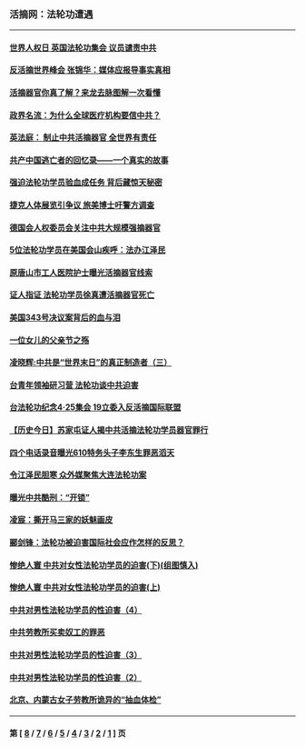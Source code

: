### 活摘网：法轮功遭遇
---
#### [世界人权日 英国法轮功集会 议员谴责中共](../../pages/nf5881/n13431763.md?06080430) 
#### [反活摘世界峰会 张锦华：媒体应报导事实真相](../../pages/nf5881/n13278502.md?06080430) 
#### [活摘器官你真了解？来龙去脉图解一次看懂](../../pages/nf5881/n13013820.md?06080430) 
#### [政界名流：为什么全球医疗机构要信中共？](../../pages/nf5881/n11945479.md?06080430) 
#### [英法庭： 制止中共活摘器官 全世界有责任](../../pages/nf5881/n11330691.md?06080430) 
#### [共产中国逃亡者的回忆录——一个真实的故事](../../pages/nf5881/n10918649.md?06080430) 
#### [强迫法轮功学员验血成任务 背后藏惊天秘密](../../pages/nf5881/n4252384.md?06080430) 
#### [捷克人体展览引争议 旅美博士吁警方调查](../../pages/nf5881/n9429187.md?06080430) 
#### [德国会人权委员会关注中共大规模强摘器官](../../pages/nf5881/n8418950.md?06080430) 
#### [5位法轮功学员在美国会山疾呼：法办江泽民](../../pages/nf5881/n8101519.md?06080430) 
#### [原唐山市工人医院护士曝光活摘器官线索](../../pages/nf5881/n8076384.md?06080430) 
#### [证人指证 法轮功学员徐真遭活摘器官死亡](../../pages/nf5881/n8042467.md?06080430) 
#### [美国343号决议案背后的血与泪](../../pages/nf5881/n8020684.md?06080430) 
#### [一位女儿的父亲节之殇](../../pages/nf5881/n8014122.md?06080430) 
#### [凌晓辉:中共是“世界末日”的真正制造者（三）](../../pages/nf5881/n4210333.md?06080430) 
#### [台青年领袖研习营 法轮功谈中共迫害](../../pages/nf5881/n4141857.md?06080430) 
#### [台法轮功纪念4‧25集会 19立委入反活摘国际联盟](../../pages/nf5881/n4141821.md?06080430) 
#### [【历史今日】苏家屯证人揭中共活摘法轮功学员器官罪行](../../pages/nf5881/n4135912.md?06080430) 
#### [四个电话录音曝光610特务头子李东生罪恶滔天](../../pages/nf5881/n4040060.md?06080430) 
#### [令江泽民胆寒 众外媒聚焦大连法轮功案](../../pages/nf5881/n3932671.md?06080430) 
#### [曝光中共酷刑：“开锁”](../../pages/nf5881/n3889373.md?06080430) 
#### [凌宸：撕开马三家的妖魅画皮](../../pages/nf5881/n3849369.md?06080430) 
#### [郦剑锋：法轮功被迫害国际社会应作怎样的反思？](../../pages/nf5881/n3824560.md?06080430) 
#### [惨绝人寰 中共对女性法轮功学员的迫害(下)(组图慎入)](../../pages/nf5881/n3816285.md?06080430) 
#### [惨绝人寰 中共对女性法轮功学员的迫害(上)](../../pages/nf5881/n3815374.md?06080430) 
#### [中共对男性法轮功学员的性迫害（4）](../../pages/nf5881/n3769144.md?06080430) 
#### [中共劳教所买卖奴工的罪恶](../../pages/nf5881/n3769378.md?06080430) 
#### [中共对男性法轮功学员的性迫害（3）](../../pages/nf5881/n3768231.md?06080430) 
#### [中共对男性法轮功学员的性迫害（2）](../../pages/nf5881/n3767211.md?06080430) 
#### [北京、内蒙古女子劳教所诡异的“抽血体检”](../../pages/nf5881/n3753158.md?06080430) 

---
#### 第 [ [8](./8.md?06080430) / [7](./7.md?06080430) / [6](./6.md?06080430) / [5](./5.md?06080430) / [4](./4.md?06080430) / [3](./3.md?06080430) / [2](./2.md?06080430) / [1](./1.md?06080430) ] 页
